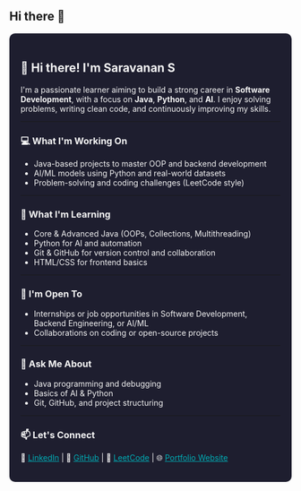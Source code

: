 ## Hi there 👋

<!--
**Saravanan10-11/Saravanan10-11** is a ✨ _special_ ✨ repository because its `README.md` (this file) appears on your GitHub profile.
-->

<div style="background-color: #1e1e2f; padding: 20px; border-radius: 10px; color: #f5f5f5;">

<h2>👋 Hi there! I'm Saravanan S</h2>

<p>
I'm a passionate learner aiming to build a strong career in <strong>Software Development</strong>, with a focus on <strong>Java</strong>, <strong>Python</strong>, and <strong>AI</strong>. I enjoy solving problems, writing clean code, and continuously improving my skills.
</p>

---

<h3>💻 What I'm Working On</h3>
<ul>
  <li>Java-based projects to master OOP and backend development</li>
  <li>AI/ML models using Python and real-world datasets</li>
  <li>Problem-solving and coding challenges (LeetCode style)</li>
</ul>

---

<h3>🚀 What I'm Learning</h3>
<ul>
  <li>Core & Advanced Java (OOPs, Collections, Multithreading)</li>
  <li>Python for AI and automation</li>
  <li>Git & GitHub for version control and collaboration</li>
  <li>HTML/CSS for frontend basics</li>
</ul>

---

<h3>🤝 I'm Open To</h3>
<ul>
  <li>Internships or job opportunities in Software Development, Backend Engineering, or AI/ML</li>
  <li>Collaborations on coding or open-source projects</li>
</ul>

---

<h3>💬 Ask Me About</h3>
<ul>
  <li>Java programming and debugging</li>
  <li>Basics of AI & Python</li>
  <li>Git, GitHub, and project structuring</li>
</ul>

---

<h3>📫 Let's Connect</h3>
<p>
  🔗 <a href="https://www.linkedin.com/in/saravanan-s-8b7021259" style="color: #00adb5;">LinkedIn</a> |
  🔗 <a href="https://github.com/Saravanan10-11" style="color: #00adb5;">GitHub</a> |
  🔗 <a href="https://leetcode.com/u/saravanan2003/" style="color: #00adb5;">LeetCode</a> |
  🌐 <a href="https://saravanan10-11.github.io/saravanan-website/" style="color: #00adb5;">Portfolio Website</a>
</p>

</div>
